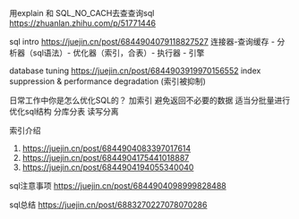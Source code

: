 用explain 和 SQL_NO_CACH去查查询sql  
https://zhuanlan.zhihu.com/p/51771446

sql intro
https://juejin.cn/post/6844904079118827527
连接器-查询缓存 - 分析器（sql语法）- 优化器（索引，合表）- 执行器 - 引擎

database tuning
https://juejin.cn/post/6844903919970156552
index suppression & performance degradation (索引被抑制)

日常工作中你是怎么优化SQL的？
加索引
避免返回不必要的数据
适当分批量进行
优化sql结构
分库分表
读写分离

索引介绍
1. https://juejin.cn/post/6844904083397017614
2. https://juejin.cn/post/6844904175441018887
3. https://juejin.cn/post/6844904194055340040

sql注意事项
https://juejin.cn/post/6844904098999828488

sql总结
https://juejin.cn/post/6883270227078070286

